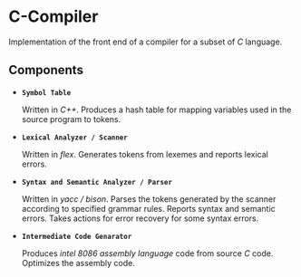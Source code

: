 # C-Compiler

Implementation of the front end of a compiler for a subset of _C_ language. 

## Components
* **`Symbol Table`** 

  Written in _C++_. Produces a hash table for mapping variables used in the source program to tokens. 
  
* **`Lexical Analyzer / Scanner`** 

  Written in _flex_. Generates tokens from lexemes and reports lexical errors.
  
* **`Syntax and Semantic Analyzer / Parser`**

  Written in _yacc / bison_. Parses the tokens generated by the scanner according to specified grammar rules. Reports syntax and semantic errors. Takes actions for error recovery for some syntax errors.
  
* **`Intermediate Code Genarator`** 

  Produces _intel 8086 assembly language_ code from source _C_ code. Optimizes the assembly code. 
